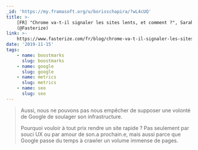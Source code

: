 ```yaml
---
_id: 'https://my.framasoft.org/u/borisschapira/?wL4cUQ'
title: >-
    [FR] "Chrome va-t-il signaler les sites lents, et comment ?", Sarah Salis
    (@Fasterize)
link: >-
    https://www.fasterize.com/fr/blog/chrome-va-t-il-signaler-les-sites-lents-et-comment/
date: '2019-11-15'
tags:
    - name: boostmarks
      slug: boostmarks
    - name: google
      slug: google
    - name: metrics
      slug: metrics
    - name: seo
      slug: seo
---
```


<div class="markdown"><blockquote>
<p>Aussi, nous ne pouvons pas nous empêcher de supposer une volonté de Google de soulager son infrastructure.</p>
<p>Pourquoi vouloir à tout prix rendre un site rapide ? Pas seulement par souci UX ou par amour de son.a prochain.e, mais aussi parce que Google passe du temps à crawler un volume immense de pages.
</p>
</blockquote></div>
